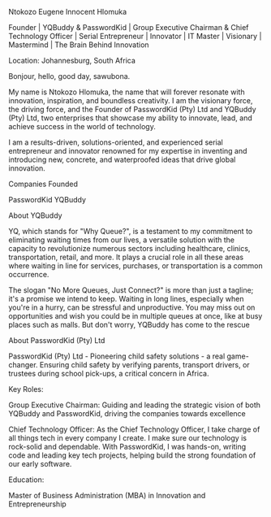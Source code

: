 Ntokozo Eugene Innocent Hlomuka

Founder | YQBuddy & PasswordKid | Group Executive Chairman & Chief Technology Officer | Serial Entrepreneur | Innovator | IT Master | Visionary | Mastermind | The Brain Behind Innovation

Location: Johannesburg, South Africa

Bonjour, hello, good day, sawubona.

My name is Ntokozo Hlomuka, the name that will forever resonate with innovation, inspiration, and boundless creativity. I am the visionary force, the driving force, and the Founder of PasswordKid (Pty) Ltd and YQBuddy (Pty) Ltd, two enterprises that showcase my ability to innovate, lead, and achieve success in the world of technology.

I am a results-driven, solutions-oriented, and experienced serial entrepreneur and innovator renowned for my expertise in inventing and introducing new, concrete, and waterproofed ideas that drive global innovation. 

Companies Founded

PasswordKid
YQBuddy

About YQBuddy

YQ, which stands for "Why Queue?", is a testament to my commitment to eliminating waiting times from our lives, a versatile solution with the capacity to revolutionize numerous sectors including healthcare, clinics, transportation, retail, and more. It plays a crucial role in all these areas where waiting in line for services, purchases, or transportation is a common occurrence. 

The slogan "No More Queues, Just Connect?" is more than just a tagline; it's a promise we intend to keep. Waiting in long lines, especially when you're in a hurry, can be stressful and unproductive. You may miss out on opportunities and wish you could be in multiple queues at once, like at busy places such as malls. But don't worry, YQBuddy has come to the rescue

About PasswordKid (Pty) Ltd

PasswordKid (Pty) Ltd - Pioneering child safety solutions - a real game-changer.
Ensuring child safety by verifying parents, transport drivers, or trustees during school pick-ups, a critical concern in Africa.

Key Roles:

Group Executive Chairman: Guiding and leading the strategic vision of both YQBuddy and PasswordKid, driving the companies towards excellence

Chief Technology Officer: As the Chief Technology Officer, I take charge of all things tech in every company I create. I make sure our technology is rock-solid and dependable. With PasswordKid, I was hands-on, writing code and leading key tech projects, helping build the strong foundation of our early software.

Education:

Master of Business Administration (MBA) in Innovation and Entrepreneurship
